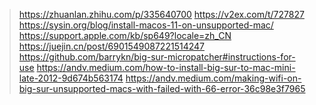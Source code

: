> https://zhuanlan.zhihu.com/p/335640700
> https://v2ex.com/t/727827
> https://sysin.org/blog/install-macos-11-on-unsupported-mac/
> https://support.apple.com/kb/sp649?locale=zh_CN
> https://juejin.cn/post/6901549087221514247
> https://github.com/barrykn/big-sur-micropatcher#instructions-for-use
> https://andv.medium.com/how-to-install-big-sur-to-mac-mini-late-2012-9d674b563174
> https://andv.medium.com/making-wifi-on-big-sur-unsupported-macs-with-failed-with-66-error-36c98e3f7965
